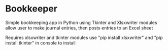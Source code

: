 # Bookkeeper
Simple bookkeeping app in Python using Tkinter and Xlsxwriter modules
allow user to make journal entries, then posts entries to an Excel sheet

Requires xlsxwriter and tkinter modules
use "pip install xlsxwriter" and
"pip install tkinter" in console to install

